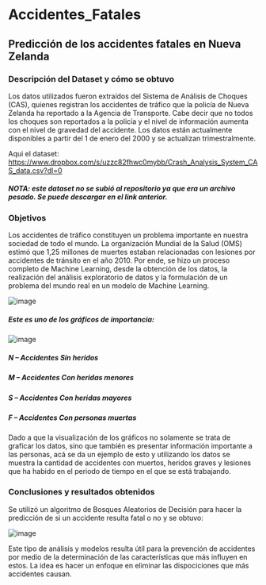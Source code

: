 # Accidentes_Fatales
## Predicción de los accidentes fatales en Nueva Zelanda 

### Descripción del Dataset y cómo se obtuvo
Los datos utilizados fueron extraídos del Sistema de Análisis de Choques (CAS), quienes registran los accidentes de tráfico que la policía de Nueva Zelanda ha reportado a la Agencia de Transporte. Cabe decir que no todos los choques son reportados a la policía y el nivel de información aumenta con el nivel de gravedad del accidente. Los datos están actualmente disponibles a partir del 1 de enero del 2000 y se actualizan trimestralmente. 

Aqui el dataset:
https://www.dropbox.com/s/uzzc82fhwc0mybb/Crash_Analysis_System_CAS_data.csv?dl=0

##### NOTA: este dataset no se subió al repositorio ya que era un archivo pesado. Se puede descargar en el link anterior.

### Objetivos
Los accidentes de tráfico constituyen un problema importante en nuestra sociedad de todo el mundo. La organización Mundial de la Salud (OMS) estimó que 1,25 millones de muertes estaban relacionadas con lesiones por accidentes de tránsito en el año 2010. Por ende, se hizo un proceso completo de Machine Learning, desde la obtención de los datos, la realización del análisis exploratorio de datos y la formulación de un problema del mundo real en un modelo de Machine Learning.  

![image](https://user-images.githubusercontent.com/43154438/118164069-4a951180-b3e8-11eb-8a98-da553c9f03b8.png)

##### Este es uno de los gráficos de importancia:

![image](https://user-images.githubusercontent.com/43154438/118164084-4e289880-b3e8-11eb-9e0b-bf9ae643f9e0.png)

##### N – Accidentes Sin heridos
##### M – Accidentes Con heridas menores
##### S – Accidentes Con heridas mayores
##### F – Accidentes Con personas muertas


Dado a que la visualización de los gráficos no solamente se trata de graficar los datos, sino que también es presentar información importante a las personas, acá se da un ejemplo de esto y utilizando los datos se muestra la cantidad de accidentes con muertos, heridos graves y lesiones que ha habido en el periodo de tiempo en el que se está trabajando.

### Conclusiones y resultados obtenidos
Se utilizó un algoritmo de Bosques Aleatorios de Decisión para hacer la predicción de si un accidente resulta fatal o no y se obtuvo:

![image](https://user-images.githubusercontent.com/43154438/118164189-6ef0ee00-b3e8-11eb-9609-77056d08ec1f.png)

Este tipo de análisis y modelos resulta útil para la prevención de accidentes por medio de la determinación de las características que más influyen en estos. La idea es hacer un enfoque en eliminar las dispociciones que más accidentes causan. 

